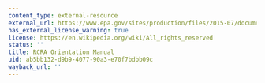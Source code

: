 ```yaml
---
content_type: external-resource
external_url: https://www.epa.gov/sites/production/files/2015-07/documents/rom.pdf
has_external_license_warning: true
license: https://en.wikipedia.org/wiki/All_rights_reserved
status: ''
title: RCRA Orientation Manual
uid: ab5bb132-d9b9-4077-90a3-e70f7bdbb09c
wayback_url: ''
---
```

